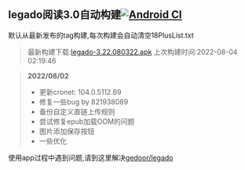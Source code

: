 ## legado阅读3.0自动构建[![Android CI](https://github.com/10bits/gedoor-Build/workflows/Android%20CI/badge.svg)](https://github.com/10bits/gedoor-Build/actions)

默认从最新发布的tag构建,每次构建会自动清空18PlusList.txt

> 最新构建下载:[legado-3.22.080322.apk](https://github.com/crby2333/gedoor-Build/releases/download/legado-3.22.080322/legado-3.22.080322.apk) 上次构建时间:2022-08-04 02:19:46
<!--start-->
> **2022/08/02**
> 
> * 更新cronet: 104.0.5112.69
> * 修复一些bug by 821938089
> * 备份自定义直链上传规则
> * 尝试修复epub加载OOM的问题
> * 图片添加保存按钮
> * 一些优化
<!--end-->
  
使用app过程中遇到问题,请到这里解决[gedoor/legado](https://github.com/gedoor/legado/issues)

